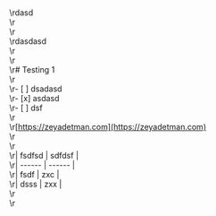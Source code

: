  <br />  \rdasd <br />  \r <br />  \r <br />  \rdasdasd <br />  \r <br />  \r <br />  \r# Testing 1 <br />  \r <br />  \r- [ ] dsadasd <br />  \r- [x] asdasd <br />  \r- [ ] dsf <br />  \r <br />  \r[https://zeyadetman.com](https://zeyadetman.com) <br />  \r <br />  \r <br />  \r| fsdfsd | sdfdsf | <br />  \r| ------ | ------ | <br />  \r| fsdf   | zxc    | <br />  \r| dsss   | zxx    | <br />  \r <br />  \r